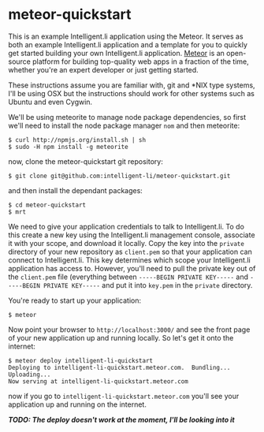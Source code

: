 meteor-quickstart
=================

This is an example Intelligent.li application using the Meteor. It serves as both an example Intelligent.li application and a template for you to quickly get started building your own Intelligent.li application. [Meteor](http://meteor/) is an open-source platform for building top-quality web apps in a fraction of the time, whether you're an expert developer or just getting started.

These instructions assume you are familiar with, git and *NIX type systems, I'll be using OSX but the instructions should work for other systems such as Ubuntu and even Cygwin.

We'll be using meteorite to manage node package dependencies, so first we'll need to install the node package manager `nom` and then meteorite:
    
    $ curl http://npmjs.org/install.sh | sh
    $ sudo -H npm install -g meteorite
    
now, clone the meteor-quickstart git repository:

    $ git clone git@github.com:intelligent-li/meteor-quickstart.git
    
and then install the dependant packages:
    
    $ cd meteor-quickstart
    $ mrt        

We need to give your application credentials to talk to Intelligent.li. To do this create a new key using the Intelligent.li management console, associate it with your scope, and download it locally. Copy the key into the `private` directory of your new repository as `client.pem` so that your application can connect to Intelligent.li. This key determines which scope your Intelligent.li application has access to. However, you'll need to pull the private key out of the `client.pem` file (everything between `-----BEGIN PRIVATE KEY-----` and `-----BEGIN PRIVATE KEY-----` and put it into `key.pem` in the `private` directory. 

You're ready to start up your application:

    $ meteor
    
Now point your browser to `http://localhost:3000/` and see the front page of your new application up and running locally. So let's get it onto the internet:

    $ meteor deploy intelligent-li-quickstart
    Deploying to intelligent-li-quickstart.meteor.com.  Bundling...
    Uploading...
    Now serving at intelligent-li-quickstart.meteor.com

now if you go to `intelligent-li-quickstart.meteor.com` you'll see your application up and running on the internet. 

***TODO: The deploy doesn't work at the moment, I'll be looking into it***

